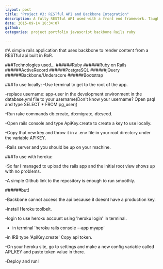 ```yaml
---
layout: post
title: "Project #3: RESTful API and Backbone Integration"
description: A fully RESTful API used with a front end framework. Taught me the MV* concept.
date: 2015-09-14 10:34:07
github:
categories: project portfolio javascript backbone Rails ruby

---
```




#A simple rails application that uses backbone to render content from a RESTful api built in RoR.

###Technologies used...
######Ruby
######Ruby on Rails
######ActiveRecord
######PostgreSQL
######jQuery
######Backbone/Underscore
######Bootstrap


###To use locally:
-Use terminal to get to the root of the app.

-replace username: app-user in the development environment in the database.yml file to your username(Don't know your username? Open psql and type SELECT * FROM pg_user;)

-Run rake commands db:create, db:migrate, db:seed.

-Open rails console and type ApiKey.create to create a key to use locally.

-Copy that new key and throw it in a .env file in your root directory under the variable APIKEY.

-Rails server and you should be up on your machine.

###To use with heroku:

-So far I managed to upload the rails app and the initial root view shows up with no problems.

-A simple Github link to the repository is enough to run smoothly.

######but!

-Backbone cannot access the api because it doesnt have a production key.

-install Heroku toolbelt.

-login to use heroku account using 'heroku login' in terminal.

- in terminal 'heroku rails console --app myapp'

-in IRB type 'ApiKey.create' Copy api token.

-On your heroku site, go to settings and make a new config variable called API_KEY and paste token value in there.

-Deploy and run!

